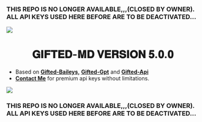 ### THIS REPO IS NO LONGER AVAILABLE,,,(CLOSED BY OWNER). ALL API KEYS USED HERE BEFORE ARE TO BE DEACTIVATED...
<a><img src='https://i.imgur.com/LyHic3i.gif'/></a>
<h1 align="center"> 𝐆𝐈𝐅𝐓𝐄𝐃-𝐌𝐃 𝐕𝐄𝐑𝐒𝐈𝐎𝐍 𝟓.𝟎.𝟎 </h1>

- Based on **[Gifted-Baileys,](https://www.npmjs.com/package/gifted-baileys)** **[Gifted-Gpt](https://www.npmjs.com/package/gifted-gpt)** and **[Gifted-Api](https://api.giftedtechnexus.co.ke)**
- **[Contact Me](https://t.me/mouricedevs)** for premium api keys without limitations.

<a><img src='https://i.imgur.com/LyHic3i.gif'/></a>

### THIS REPO IS NO LONGER AVAILABLE,,,(CLOSED BY OWNER). ALL API KEYS USED HERE BEFORE ARE TO BE DEACTIVATED...

  
